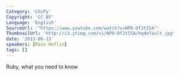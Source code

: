 ```yaml
---
Category: 'ChiPy'
Copyright: 'CC BY'
Language: 'English'
SourceUrl: '"https://www.youtube.com/watch?v=NP0-Df2tISA"'
ThumbnailUrl: 'http://i3.ytimg.com/vi/NP0-Df2tISA/hqdefault.jpg'
date: '2013-06-13'
speakers: [Ross Heflin]
tags: []
---
```

Ruby, what you need to know